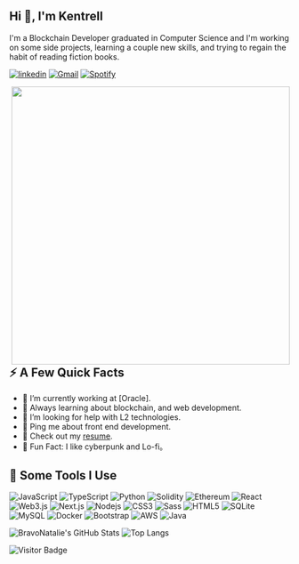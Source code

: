 ## Hi 👋, I'm Kentrell

I'm a Blockchain Developer graduated in Computer Science and I'm working on some side projects, learning a couple new skills, and trying to regain the habit of reading fiction books.

[![linkedin](https://img.shields.io/badge/-@kentrellmalone-0077B5?style=flat-square&amp;labelColor=0077B5&amp;logo=LinkedIn&amp;link=https://www.linkedin.com/in/kentrellmalone/)](https://www.linkedin.com/in/nataliebravo/)
[![Gmail](https://img.shields.io/badge/-kentrell.malone-c14438?style=flat-square&logo=Gmail&logoColor=white)](mailto:kentrell.malone@outlook.com)
[![Spotify](https://img.shields.io/badge/-@Kentrell%20Malone-1ED760?style=flat-square&amp;labelColor=fff&amp;logo=Spotify&amp;link=https://open.spotify.com/user/22rgxxd7fo4qvzke554or6lay)](https://open.spotify.com/user/22rgxxd7fo4qvzke554or6lay)


<img align="right" src="https://raw.githubusercontent.com/abhisheknaiidu/abhisheknaiidu/master/code.gif" width="500"/>

## ⚡️ A Few Quick Facts

- 🔭 I’m currently working at [Oracle].
- 🧐 Always learning about blockchain, and web development.
- 🤔 I’m looking for help with L2 technologies.
- 💬 Ping me about front end development.
- 📙 Check out my [resume].
- 🎉 Fun Fact: I like cyberpunk and Lo-fi。


<h2>🚀 Some Tools I Use</h2>

<p align="left">
  
<img alt="JavaScript" src="https://img.shields.io/badge/-JavaScript-F0DB4F?style=flat-square&logo=javascript&logoColor=black" />
<img alt="TypeScript" src="https://img.shields.io/badge/-TypeScript-007ACC?style=flat-square&logo=typescript&logoColor=white" />
<img alt="Python" src="https://img.shields.io/badge/-Python-3776AB?style=flat-square&logo=python&logoColor=white" />
<img alt="Solidity" src="https://img.shields.io/badge/-Solidity-BAC9F9?style=flat-square&logo=solidity&logoColor=363636" />
<img alt="Ethereum" src="https://img.shields.io/badge/-Ethereum-3C3C3D?style=flat-square&logo=ethereum&logoColor=white" />
<img alt="React" src="https://img.shields.io/badge/-React-45b8d8?style=flat-square&logo=react&logoColor=white" />
<img alt="Web3.js" src="https://img.shields.io/badge/-Web3.js-F16822?style=flat-square&logo=web3.js&logoColor=white" />
<img alt="Next.js" src="https://img.shields.io/badge/-Next.js-black?style=flat-square&logo=next.js&logoColor=white" />
<img alt="Nodejs" src="https://img.shields.io/badge/-Node.js-43853d?style=flat-square&logo=Node.js&logoColor=white" />
<img alt="CSS3" src="https://img.shields.io/badge/-CSS3-1572B6?style=flat-square&logo=css3&logoColor=white" />
<img alt="Sass" src="https://img.shields.io/badge/-Sass-CC6699?style=flat-square&logo=sass&logoColor=white" />
<img alt="HTML5" src="https://img.shields.io/badge/-HTML5-E34F26?style=flat-square&logo=html5&logoColor=white" />
<img alt="SQLite" src="https://img.shields.io/badge/-SQLite-003B57?style=flat-square&logo=sqlite&logoColor=white" />
<img alt="MySQL" src="https://img.shields.io/badge/-MySQL-4479A1?style=flat-square&logo=mysql&logoColor=white" />
<img alt="Docker" src="https://img.shields.io/badge/-Docker-2496ED?style=flat-square&logo=docker&logoColor=white" />
<img alt="Bootstrap" src="https://img.shields.io/badge/-Boostrap-7952B3?style=flat-square&logo=bootstrap&logoColor=white" />
<img alt="AWS" src="https://img.shields.io/badge/-Amazon%20AWS-232F3E?style=flat-square&logo=amazon-aws&logoColor=white" />
<img alt="Java" src="https://img.shields.io/badge/-Java-007396?style=flat-square&logo=java&logoColor=white" />

</p>


![BravoNatalie's GitHub Stats](https://github-readme-stats.vercel.app/api?username=bravonatalie&count_private=true&show_icons=true&custom_title=Github%20Status&hide=issues&theme=radical)
![Top Langs](https://github-readme-stats.vercel.app/api/top-langs/?username=BravoNatalie&langs_count=6&hide=TeXt&hide_border=true&layout=compact&theme=radical)

![Visitor Badge](https://visitor-badge.laobi.icu/badge?page_id=BravoNatalie.BravoNatalie)


[Holograph]: https://www.holograph.xyz/
[resume]: https://drive.google.com/file/d/14mGpSchJhiW1lik-0KnL-ZIusVADLzN9/view?usp=sharing
